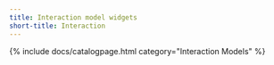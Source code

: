 ```yaml
---
title: Interaction model widgets
short-title: Interaction
---
```

{% include docs/catalogpage.html category="Interaction Models" %}
